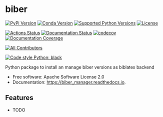 # biber

[![PyPi Version](https://img.shields.io/pypi/v/biber_manager.svg)](https://pypi.org/project/biber-manager/)
[![Conda Version](https://img.shields.io/conda/vn/conda-forge/biber_manager.svg)](https://anaconda.org/conda-forge/biber)
[![Supported Python Versions](https://img.shields.io/pypi/pyversions/biber_manager.svg)](https://pypi.org/project/biber-manager/)
[![License](https://img.shields.io/badge/License-Apache%202.0-blue.svg)](https://opensource.org/licenses/Apache-2.0)

[![Actions Status](https://github.com/s-weigand/biber-manager/workflows/Tests/badge.svg)](https://github.com/s-weigand/biber-manager/actions)
[![Documentation Status](https://readthedocs.org/projects/biber-manager/badge/?version=latest)](https://biber_manager.readthedocs.io/en/latest/?badge=latest)
[![codecov](https://codecov.io/gh/s-weigand/biber-manager/branch/main/graph/badge.svg)](https://codecov.io/gh/s-weigand/biber)
[![Documentation Coverage](https://raw.githubusercontent.com/s-weigand/biber-manager/main/docs/_static/interrogate_badge.svg)](https://github.com/s-weigand/biber)

[![All Contributors](https://img.shields.io/github/all-contributors/s-weigand/biber)](#contributors)

[![Code style Python: black](https://img.shields.io/badge/code%20style-black-000000.svg)](https://github.com/psf/black)

Python package to install an manage biber versions as biblatex backend

- Free software: Apache Software License 2.0
- Documentation: https://biber_manager.readthedocs.io.

## Features

- TODO
